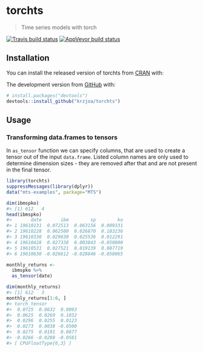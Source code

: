 
<!-- README.md is generated from README.Rmd. Please edit that file -->

# torchts

> Time series models with torch

<!-- badges: start -->

[![Travis build
status](https://travis-ci.com/krzjoa/torchts.svg?branch=master)](https://travis-ci.com/krzjoa/torchts)
[![AppVeyor build
status](https://ci.appveyor.com/api/projects/status/github/krzjoa/torchts?branch=master&svg=true)](https://ci.appveyor.com/project/krzjoa/torchts)
<!-- badges: end -->

## Installation

You can install the released version of torchts from
[CRAN](https://CRAN.R-project.org) with:

The development version from [GitHub](https://github.com/) with:

``` r
# install.packages("devtools")
devtools::install_github("krzjoa/torchts")
```

## Usage

### Transforming data.frames to tensors

In `as_tensor` function we can specify columns, that are used to create
a tensor out of the input `data.frame`. Listed column names are only
used to determine dimension sizes - they are removed after that and are
not present in the final tensor.

``` r
library(torchts)
suppressMessages(library(dplyr))
data("mts-examples", package="MTS")

dim(ibmspko)
#> [1] 612   4
head(ibmspko)
#>       date       ibm        sp        ko
#> 1 19610131  0.072513  0.063156  0.009331
#> 2 19610228  0.062500  0.026870  0.103236
#> 3 19610330  0.029630  0.025536  0.012291
#> 4 19610428  0.027338  0.003843 -0.050000
#> 5 19610531  0.027521  0.019139  0.087719
#> 6 19610630 -0.026612 -0.028846 -0.058065

monthly_returns <- 
  ibmspko %>% 
  as_tensor(date)

dim(monthly_returns)
#> [1] 612   3
monthly_returns[1:6, ]
#> torch_tensor
#>  0.0725  0.0632  0.0093
#>  0.0625  0.0269  0.1032
#>  0.0296  0.0255  0.0123
#>  0.0273  0.0038 -0.0500
#>  0.0275  0.0191  0.0877
#> -0.0266 -0.0288 -0.0581
#> [ CPUFloatType{6,3} ]
```
